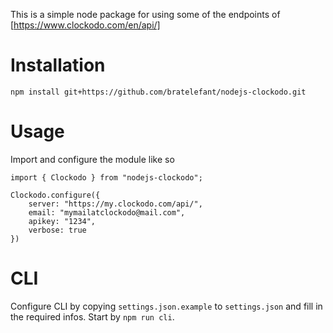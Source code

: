 This is a simple node package for using some of the endpoints of [https://www.clockodo.com/en/api/]

# Installation

```
npm install git+https://github.com/bratelefant/nodejs-clockodo.git
```

# Usage

Import and configure the module like so

```
import { Clockodo } from "nodejs-clockodo";

Clockodo.configure({
    server: "https://my.clockodo.com/api/",
    email: "mymailatclockodo@mail.com",
    apikey: "1234",
    verbose: true
})
```

# CLI

Configure CLI by copying `settings.json.example` to `settings.json` and fill in the required infos. Start by `npm run cli`.
